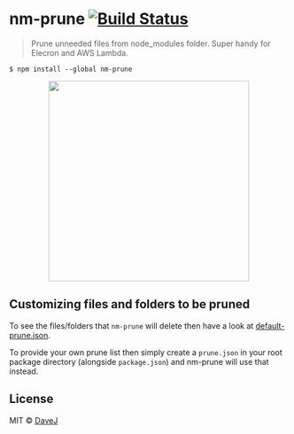 # nm-prune [![Build Status](https://travis-ci.org/DaveJ/nm-prune.svg?branch=master)](https://travis-ci.org/DaveJ/nm-prune)

> Prune unneeded files from node_modules folder. Super handy for Elecron and AWS Lambda.

```
$ npm install --global nm-prune
```

<div style="text-align:center"><img src="https://i.imgur.com/Pc1nUZp.gif" width="362"></div>

## Customizing files and folders to be pruned

To see the files/folders that `nm-prune` will delete then have a look at [default-prune.json](./default-prune.json).

To provide your own prune list then simply create a `prune.json` in your root package directory (alongside `package.json`) and nm-prune will use that instead.


## License

MIT © [DaveJ](https://github.com/davej)
